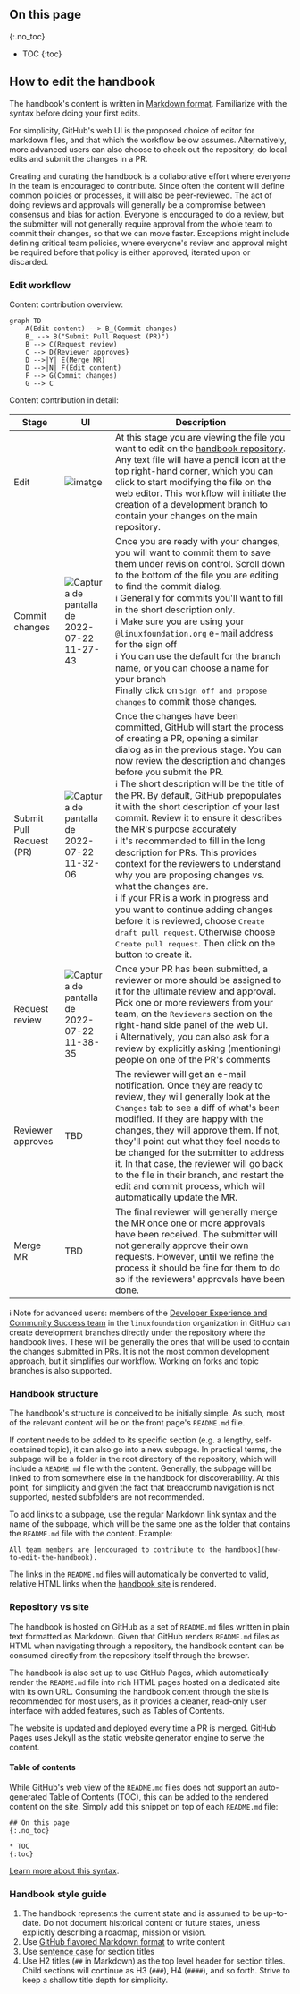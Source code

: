 ## On this page
{:.no_toc}

* TOC
{:toc}

## How to edit the handbook

The handbook's content is written in [Markdown format](https://docs.github.com/en/get-started/writing-on-github/getting-started-with-writing-and-formatting-on-github/basic-writing-and-formatting-syntax). Familiarize with the syntax before doing your first edits.

For simplicity, GitHub's web UI is the proposed choice of editor for markdown files, and that which the workflow below assumes. Alternatively, more advanced users can also choose to check out the repository, do local edits and submit the changes in a PR.

Creating and curating the handbook is a collaborative effort where everyone in the team is encouraged to contribute. Since often the content will define common policies or processes, it will also be peer-reviewed. The act of doing reviews and approvals will generally be a compromise between consensus and bias for action. Everyone is encouraged to do a review, but the submitter will not generally require approval from the whole team to commit their changes, so that we can move faster. Exceptions might include defining critical team policies, where everyone's review and approval might be required before that policy is either approved, iterated upon or discarded.

### Edit workflow

Content contribution overview:

```mermaid
graph TD
    A(Edit content) --> B_(Commit changes)
    B_ --> B("Submit Pull Request (PR)")
    B --> C(Request review)
    C --> D{Reviewer approves}
    D -->|Y| E(Merge MR)
    D -->|N| F(Edit content)
    F --> G(Commit changes)
    G --> C
```

Content contribution in detail:

| Stage | UI | Description |
| --- | --- | --- |
| Edit | ![imatge](https://user-images.githubusercontent.com/1689781/180428653-9c38f733-72cc-40b4-962b-5df06833f517.png) | At this stage you are viewing the file you want to edit on the [handbook repository](https://github.com/linuxfoundation/devex-and-commsuccess-handbook). Any text file will have a pencil icon at the top right-hand corner, which you can click to start modifying the file on the web editor. This workflow will initiate the creation of a development branch to contain your changes on the main repository. |
| Commit changes | ![Captura de pantalla de 2022-07-22 11-27-43](https://user-images.githubusercontent.com/1689781/180428764-74405f78-78f0-4f94-91c9-dff248556213.png) | Once you are ready with your changes, you will want to commit them to save them under revision control. Scroll down to the bottom of the file you are editing to find the commit dialog.<br>:information_source: Generally for commits you'll want to fill in the short description only.<br>:information_source: Make sure you are using your `@linuxfoundation.org` e-mail address for the sign off<br>:information_source: You can use the default for the branch name, or you can choose a name for your branch<br>Finally click on <kbd>Sign off and propose changes</kbd> to commit those changes. |
| Submit Pull Request (PR) | ![Captura de pantalla de 2022-07-22 11-32-06](https://user-images.githubusercontent.com/1689781/180428837-2fa0e508-401f-4694-8ad8-3b73a1699221.png) | Once the changes have been committed, GitHub will start the process of creating a PR, opening a similar dialog as in the previous stage. You can now review the description and changes before you submit the PR.<br>:information_source: The short description will be the title of the PR. By default, GitHub prepopulates it with the short description of your last commit. Review it to ensure it describes the MR's purpose accurately<br>:information_source: It's recommended to fill in the long description for PRs. This provides context for the reviewers to understand why you are proposing changes vs. what the changes are.<br>:information_source: If your PR is a work in progress and you want to continue adding changes before it is reviewed, choose <kbd>Create draft pull request</kbd>. Otherwise choose <kbd>Create pull request</kbd>. Then click on the button to create it. |
| Request review | ![Captura de pantalla de 2022-07-22 11-38-35](https://user-images.githubusercontent.com/1689781/180428958-0734c2aa-ec73-4fc3-9510-6227763546bf.png) | Once your PR has been submitted, a reviewer or more should be assigned to it for the ultimate review and approval. Pick one or more reviewers from your team, on the `Reviewers` section on the right-hand side panel of the web UI. <br>:information_source: Alternatively, you can also ask for a review by explicitly asking (mentioning) people on one of the PR's comments |
| Reviewer approves | TBD | The reviewer will get an e-mail notification. Once they are ready to review, they will generally look at the `Changes` tab to see a diff of what's been modified. If they are happy with the changes, they will approve them. If not, they'll point out what they feel needs to be changed for the submitter to address it. In that case, the reviewer will go back to the file in their branch, and restart the edit and commit process, which will automatically update the MR. |
| Merge MR | TBD | The final reviewer will generally merge the MR once one or more approvals have been received. The submitter will not generally approve their own requests. However, until we refine the process it should be fine for them to do so if the reviewers' approvals have been done. |

:information_source: Note for advanced users: members of the [Developer Experience and Community Success team](https://github.com/orgs/linuxfoundation/teams/devex-and-commsuccess-team) in the `linuxfoundation` organization in GitHub can create development branches directly under the repository where the handbook lives. These will be generally the ones that will be used to contain the changes submitted in PRs. It is not the most common development approach, but it simplifies our workflow. Working on forks and topic branches is also supported.

### Handbook structure

The handbook's structure is conceived to be initially simple. As such, most of the relevant content will be on the front page's `README.md` file.

If content needs to be added to its specific section (e.g. a lengthy, self-contained topic), it can also go into a new subpage. In practical terms, the subpage will be a folder in the root directory of the repository, which will include a `README.md` file with the content. Generally, the subpage will be linked to from somewhere else in the handbook for discoverability. At this point, for simplicity and given the fact that breadcrumb navigation is not supported, nested subfolders are not recommended.

To add links to a subpage, use the regular Markdown link syntax and the name of the subpage, which will be the same one as the folder that contains the `README.md` file with the content. Example:

```
All team members are [encouraged to contribute to the handbook](how-to-edit-the-handbook).
```

The links in the `README.md` files will automatically be converted to valid, relative HTML links when the [handbook site](#repository-vs-site) is rendered.

### Repository vs site

The handbook is hosted on GitHub as a set of `README.md` files written in plain text formatted as Markdown. Given that GitHub renders `README.md` files as HTML when navigating through a repository, the handbook content can be consumed directly from the repository itself through the browser.

The handbook is also set up to use GitHub Pages, which automatically render the `README.md` file into rich HTML pages hosted on a dedicated site with its own URL. Consuming the handbook content through the site is recommended for most users, as it provides a cleaner, read-only user interface with added features, such as Tables of Contents.

The website is updated and deployed every time a PR is merged. GitHub Pages uses Jekyll as the static website generator engine to serve the content.

#### Table of contents

While GitHub's web view of the `README.md` files does not support an auto-generated Table of Contents (TOC), this can be added to the rendered content on the site. Simply add this snippet on top of each `README.md` file:

```
## On this page
{:.no_toc}

* TOC
{:toc}
```

[Learn more about this syntax](https://kramdown.gettalong.org/converter/html.html#toc).

### Handbook style guide

1. The handbook represents the current state and is assumed to be up-to-date. Do not document historical content or future states, unless explicitly describing a roadmap, mission or vision.
1. Use [GitHub flavored Markdown format](https://docs.github.com/en/get-started/writing-on-github/getting-started-with-writing-and-formatting-on-github/basic-writing-and-formatting-syntax) to write content
1. Use [sentence case](https://en.wikipedia.org/wiki/Letter_case#Sentence_case) for section titles
1. Use H2 titles (`##` in Markdown) as the top level header for section titles. Child sections will continue as H3 (`###`), H4 (`####`), and so forth. Strive to keep a shallow title depth for simplicity.
